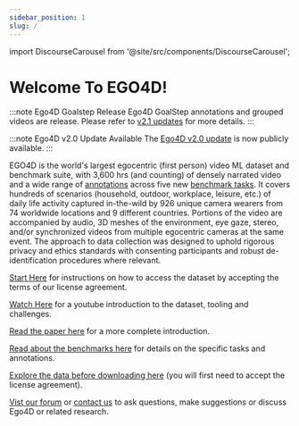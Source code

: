 ```yaml
---
sidebar_position: 1
slug: /
---
```


import DiscourseCarousel from '@site/src/components/DiscourseCarousel';


# Welcome To EGO4D!

:::note Ego4D Goalstep Release
Ego4D GoalStep annotations and grouped videos are release. Please refer to
[v2.1 updates](/updates.md) for more details.
:::

:::note Ego4D v2.0 Update Available
The [Ego4D v2.0 update](/updates.md) is now publicly available. 
:::

EGO4D is the world's largest egocentric (first person) video ML dataset and benchmark suite, with 3,600 hrs (and counting) of densely narrated video and a wide range of [annotations](./data/annotation-guidelines.md) across five new [benchmark tasks](./benchmarks/overview.md).  It covers hundreds of scenarios (household, outdoor, workplace, leisure, etc.) of daily life activity captured in-the-wild by 926 unique camera wearers from 74 worldwide locations and 9 different countries.  Portions of the video are accompanied by audio, 3D meshes of the environment, eye gaze, stereo, and/or synchronized videos from multiple egocentric cameras at the same event.  The approach to data collection was designed to uphold rigorous privacy and ethics standards with consenting participants and robust de-identification procedures where relevant.

[Start Here](./start-here.md) for instructions on how to access the dataset by accepting the terms of our license agreement.

[Watch Here](https://www.youtube.com/watch?v=9V_QfuXhgas&list=PLBinSqdH1M9miMiHwYJvZvBcLmLNcwOmx) for a youtube introduction to the dataset, tooling and challenges.

[Read the paper here](https://arxiv.org/abs/2110.07058) for a more complete introduction.

[Read about the benchmarks here](./benchmarks/overview.md) for details on the specific tasks and annotations.

[Explore the data before downloading here](./viz.md) (you will first need to accept the license agreement).

[Vist our forum](https://discuss.ego4d-data.org/) or [contact us](./contact.md) to ask questions, make suggestions or discuss Ego4D or related research.

<DiscourseCarousel />
